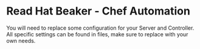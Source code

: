 # Read Hat Beaker - Chef Automation

You will need to replace some configuration for your Server and Controller. All specific settings can be found in files, make sure to replace with your own needs.
